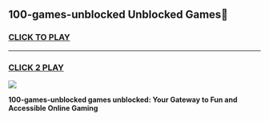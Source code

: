 
## 100-games-unblocked Unblocked Games👋
<h3>
<a href="https://news.freeplayer.one?title=100-games-unblocked&ref=16F">CLICK TO PLAY</a></h3>
<hr>

<h3>
<a href="https://news.freeplayer.one?title=100-games-unblocked&ref=16F">CLICK 2 PLAY</a>
  
</h3>

<a href="https://news.freeplayer.one?title=100-games-unblocked&ref=16F/"><img src="https://clearcache.store/games.png"></a>


**100-games-unblocked games unblocked: Your Gateway to Fun and Accessible Online Gaming**

